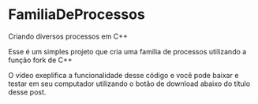 # FamiliaDeProcessos
Criando diversos processos em C++

Esse é um simples projeto que cria uma família de processos utilizando a função fork de C++

O vídeo exeplifica a funcionalidade desse código e você pode baixar e testar em seu computador utilizando o botão de download abaixo do título desse post.

